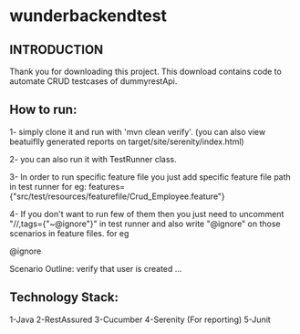 # wunderbackendtest

INTRODUCTION
------------

Thank you for downloading this project.  This download contains code to automate CRUD testcases of  dummyrestApi.


How to run:
--------------
1- simply clone it and run with 'mvn clean verify'. (you can also view beatuiflly generated reports on target/site/serenity/index.html)

2- you can also run it with TestRunner class.

3- In order to run specific feature file you just add specific feature file path in test runner for eg:
features={"src/test/resources/featurefile/Crud_Employee.feature"}

4- If you don't want to run few of them then you just need to uncomment "//,tags={"~@ignore"}" in test runner and also write "@ignore" on 
those scenarios in feature files. for eg

@ignore

Scenario Outline: verify that user is created ...

Technology Stack:
----------------
1-Java
2-RestAssured
3-Cucumber
4-Serenity (For reporting)
5-Junit
